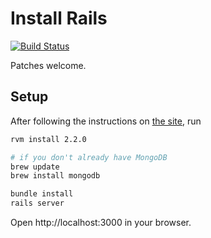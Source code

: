 # Install Rails
[![Build Status](https://travis-ci.org/onemonth/install_rails.png?branch=master)](https://travis-ci.org/onemonth/install_rails)

Patches welcome.

## Setup

After following the instructions on [the site](http://installrails.com), run

```bash
rvm install 2.2.0

# if you don't already have MongoDB
brew update
brew install mongodb

bundle install
rails server
```

Open http://localhost:3000 in your browser.
